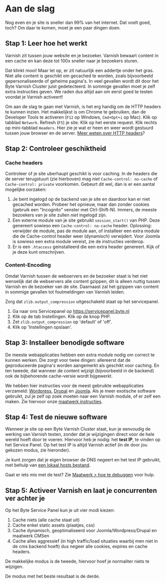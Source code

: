 # Aan de slag

Nog even en je site is sneller dan 99% van het internet. Dat voelt goed, toch? Om daar te komen, moet je een paar dingen doen. 

## Stap 1: Leer hoe het werkt

Varnish zit tussen jouw website en je bezoeker. Varnish bewaart content in een cache en kan deze tot 100x sneller naar je bezoekers sturen.

Dat klinkt mooi! Maar let op, er zit natuurlijk een addertje onder het gras. Niet alle content is geschikt om gecached te worden, zoals bijvoorbeeld gepersonaliseerde of geheime pagina's. In veel gevallen wordt dit door het Byte Varnish Cluster juist gedetecteerd. In sommige gevallen moet je zelf extra instructies geven. We raden dus altijd aan om eerst goed te testen voordat je Varnish activeert!

Om aan de slag te gaan met Varnish, is het erg handig om de HTTP headers te kunnen inzien. Het makkelijkst is om Chrome te gebruiken, dan de Developer Tools te activeren (```F12``` op Windows, ```Cmd+Opt+i``` op Mac). Klik op tabblad ```Network```. Refresh (```F5```) je site. Klik op het eerste request. Klik rechts op mini-tabblad ```Headers```. Hier zie je wat er heen en weer wordt gestuurd tussen jouw browser en de server. [Meer weten over HTTP headers](http://www.mobify.com/blog/beginners-guide-to-http-cache-headers/)?

## Stap 2: Controleer geschiktheid

### Cache headers
Controleer of je site uberhaupt geschikt is voor caching. In de headers die de server terugstuurt (zie hierboven) mag *niet* ```Cache-control: no-cache``` of ```Cache-control: private``` voorkomen. Gebeurt dit wel, dan is er een aantal mogelijke oorzaken:

1. Je bent ingelogd op de backend van je site en daardoor kan er niet gecached worden. Probeer het opnieuw, maar dan zonder cookies (gebruik een "Incognito" venster met Ctrl-Shift-N). Immers, de meeste bezoekers van je site zullen _niet_ ingelogd zijn.
2. Een externe module van je site gebruikt ```session_start()``` van PHP. Deze genereert sowieso een ```Cache-control: no-cache``` header. Oplossing: verwijder de module, pas de module aan, of installeer een extra module die de Cache-control header weer (dynamisch) verwijdert. Voor Joomla is sowieso een extra module vereist, zie de instructies verderop.
3. Er is een ```.htaccess``` geinstalleerd die een extra header genereert. Kijk of je deze kunt omschrijven.

### Content-Encoding
Omdat Varnish tussen de webservers en de bezoeker staat is het niet wenselijk dat de webservers alle content gzippen, dit is alleen nuttig tussen Varnish en de bezoeker van de site. Daarnaast zal het gzippen van content in sommige gevallen tot foutmeldingen van Varnish leiden.

Zorg dat ```zlib.output_compression``` uitgeschakeld staat op het servicepanel.
1. Ga naar ons Servicepanel op https://servicepanel.byte.nl
2. Klik op de tab Instellingen. Klik op de knop PHP.
3. Zet ```zlib.output_compression``` op 'default' of 'off'.
4. Klik op 'Instellingen opslaan'.

## Stap 3: Installeer benodigde software

De meeste webapplicaties hebben een extra module nodig om correct te kunnen werken. Die zorgt voor twee dingen: allereerst dat de geproduceerde pagina's worden aangemerkt als geschikt voor caching. En ten tweede, dat wanneer de content wijzigt (bijvoorbeeld in de backend) ook de bijbehorende cache-versie wordt bijgewerkt.

We hebben hier instructies voor de meest gebruikte webapplicaties verzameld: [Wordpress](wordpress.md), [Drupal](drupal.md) en [Joomla](joomla.md). Als je meer exotische software gebruikt, zul je zelf op zoek moeten naar een Varnish module, of er zelf een maken. Zie hiervoor onze [maatwerk instructies](custom.md).

## Stap 4: Test de nieuwe software

Wanneer je site op een Byte Varnish Cluster staat, kun je eenvoudig de werking van Varnish testen, zonder dat je wijzigingen direct voor de hele wereld hoeft door te voeren. Hiervoor heb je nodig: het **test IP**, te vinden op het Service Panel. Op het test IP is altijd Varnish actief (in de door jou gekozen modus, zie hieronder). 

Je kunt zorgen dat je eigen browser de DNS negeert en het test IP gebruikt, met behulp van [een lokaal hosts bestand](https://www.byte.nl/wiki/DNS#DNS_Caching).

Gaat er iets mis met de test? Zie [Maatwerk > hoe te debuggen](custom.md#debuggen) voor hulp.

## Stap 5: Activeer Varnish en laat je concurrenten ver achter je

Op het Byte Service Panel kun je uit vier modi kiezen:

1. Cache niets (alle cache staat uit)
1. Cache enkel static assets (plaatjes, css)
1. Cache dynamisch, geoptimaliseerd voor Joomla/Wordpress/Drupal en maatwerk CMSen
1. Cache alles aggressief (in high traffic/load situaties waarbij men niet in de cms backend hoeft) dus negeer alle cookies, expires en cache headers.

De makkelijke modus is de tweede, hiervoor hoef je normaliter niets te wijzigen.

De modus met het beste resultaat is de derde.

 
